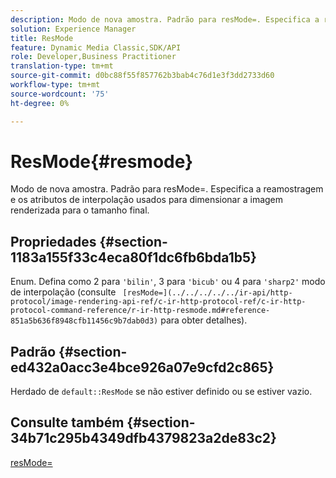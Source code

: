 ```yaml
---
description: Modo de nova amostra. Padrão para resMode=. Especifica a reamostragem e os atributos de interpolação usados para dimensionar a imagem renderizada para o tamanho final.
solution: Experience Manager
title: ResMode
feature: Dynamic Media Classic,SDK/API
role: Developer,Business Practitioner
translation-type: tm+mt
source-git-commit: d0bc88f55f857762b3bab4c76d1e3f3dd2733d60
workflow-type: tm+mt
source-wordcount: '75'
ht-degree: 0%

---
```



# ResMode{#resmode}

Modo de nova amostra. Padrão para resMode=. Especifica a reamostragem e os atributos de interpolação usados para dimensionar a imagem renderizada para o tamanho final.

## Propriedades {#section-1183a155f33c4eca80f1dc6fb6bda1b5}

Enum. Defina como 2 para `'bilin'`, 3 para `'bicub'` ou 4 para `'sharp2'` modo de interpolação (consulte ` [resMode=](../../../../../ir-api/http-protocol/image-rendering-api-ref/c-ir-http-protocol-ref/c-ir-http-protocol-command-reference/r-ir-http-resmode.md#reference-851a5b636f8948cfb11456c9b7dab0d3)` para obter detalhes).

## Padrão {#section-ed432a0acc3e4bce926a07e9cfd2c865}

Herdado de `default::ResMode` se não estiver definido ou se estiver vazio.

## Consulte também {#section-34b71c295b4349dfb4379823a2de83c2}

[resMode=](../../../../../ir-api/http-protocol/image-rendering-api-ref/c-ir-http-protocol-ref/c-ir-http-protocol-command-reference/r-ir-http-resmode.md#reference-851a5b636f8948cfb11456c9b7dab0d3)

